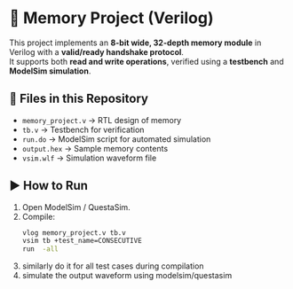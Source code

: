 # 📝 Memory Project (Verilog)

This project implements an **8-bit wide, 32-depth memory module** in Verilog with a **valid/ready handshake protocol**.  
It supports both **read and write operations**, verified using a **testbench** and **ModelSim simulation**.

## 📂 Files in this Repository
- `memory_project.v` → RTL design of memory  
- `tb.v` → Testbench for verification  
- `run.do` → ModelSim script for automated simulation  
- `output.hex` → Sample memory contents  
- `vsim.wlf` → Simulation waveform file  

## ▶️ How to Run
1. Open ModelSim / QuestaSim.  
2. Compile:
   ```bash
   vlog memory_project.v tb.v
   vsim tb +test_name=CONSECUTIVE
   run  -all
3. similarly do it for all test cases during compilation
4. simulate the output waveform using modelsim/questasim
